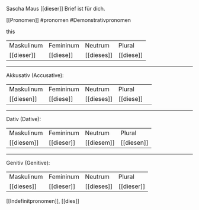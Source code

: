  Sascha Maus [[dieser]] Brief ist für dich.

 [[Pronomen]]
 #pronomen  #Demonstrativpronomen 


this


|            |           |            |           |
| ---------- | --------- | ---------- | --------- |
| Maskulinum | Femininum | Neutrum    | Plural    |
| [[dieser]] | [[diese]] | [[dieses]] | [[diese]] |

---
Akkusativ (Accusative):

|            |           |            |           |     |
| ---------- | --------- | ---------- | --------- | --- |
| Maskulinum | Femininum | Neutrum    | Plural    |     |
| [[diesen]] | [[diese]] | [[dieses]] | [[diese]] |     |

---
Dativ (Dative):

|            |            |            |            |
| ---------- | ---------- | ---------- | ---------- |
| Maskulinum | Femininum  | Neutrum    | Plural     |
| [[diesem]] | [[dieser]] | [[diesem]] | [[diesen]] |

---
Genitiv (Genitive):

|            |            |            |            |
| ---------- | ---------- | ---------- | ---------- |
| Maskulinum | Femininum  | Neutrum    | Plural     |
| [[dieses]] | [[dieser]] | [[dieses]] | [[dieser]] |


[[Indefinitpronomen]], [[dies]]